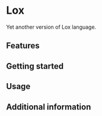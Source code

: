 # Lox
Yet another version of Lox language.

## Features

## Getting started

## Usage

## Additional information

